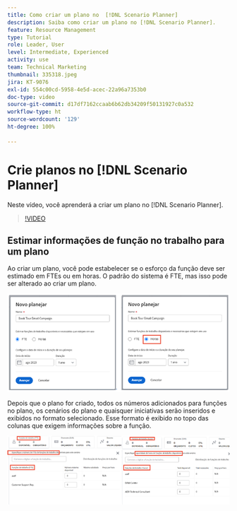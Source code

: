 ```yaml
---
title: Como criar um plano no  [!DNL Scenario Planner]
description: Saiba como criar um plano no [!DNL Scenario Planner].
feature: Resource Management
type: Tutorial
role: Leader, User
level: Intermediate, Experienced
activity: use
team: Technical Marketing
thumbnail: 335318.jpeg
jira: KT-9076
exl-id: 554c00cd-5958-4e5d-acec-22a96a7353b0
doc-type: video
source-git-commit: d17df7162ccaab6b62db34209f50131927c0a532
workflow-type: ht
source-wordcount: '129'
ht-degree: 100%

---
```


# Crie planos no [!DNL Scenario Planner]

Neste vídeo, você aprenderá a criar um plano no [!DNL Scenario Planner].

>[!VIDEO](https://video.tv.adobe.com/v/3413823/?quality=12&learn=on&enablevpops&captions=por_br)

## Estimar informações de função no trabalho para um plano

Ao criar um plano, você pode estabelecer se o esforço da função deve ser estimado em FTEs ou em horas. O padrão do sistema é FTE, mas isso pode ser alterado ao criar um plano.

![Selecione [!UICONTROL FTE] ou [!UICONTROL Horas] na janela [!UICONTROL Novo plano] ](assets/scenario-planner-1.png)

Depois que o plano for criado, todos os números adicionados para funções no plano, os cenários do plano e quaisquer iniciativas serão inseridos e exibidos no formato selecionado. Esse formato é exibido no topo das colunas que exigem informações sobre a função.

![Exibir informações em [!UICONTROL FTE] ou [!UICONTROL Horas] no [!DNL Scenario Planner]](assets/scenario-planner-2.png)

